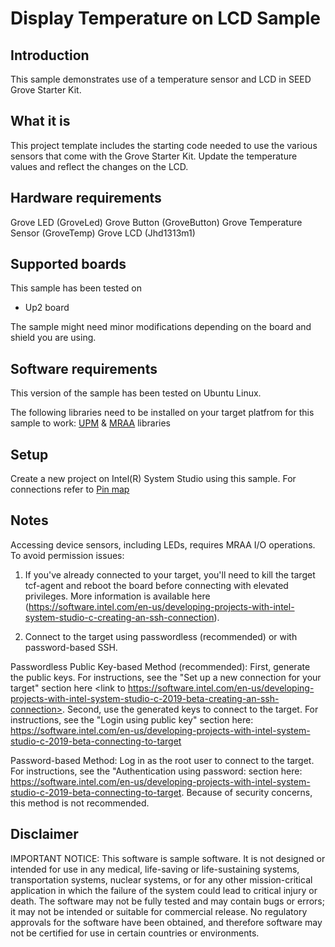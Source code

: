 # Display Temperature on LCD Sample

## Introduction
This sample demonstrates use of a temperature sensor and LCD in SEED Grove Starter Kit.

## What it is
This project template includes the starting code needed to use the various sensors that come with the Grove Starter Kit.
Update the temperature values and reflect the changes on the LCD.

## Hardware requirements

Grove LED (GroveLed)
Grove Button (GroveButton)
Grove Temperature Sensor (GroveTemp)
Grove LCD (Jhd1313m1)

## Supported boards

This sample has been tested on
- Up2 board

The sample might need minor modifications depending on the board and shield you are using.

## Software requirements

This version of the sample has been tested on Ubuntu Linux.

The following libraries need to be installed on your target platfrom for this sample to work:
[UPM](https://github.com/intel-iot-devkit/upm) & [MRAA](https://github.com/intel-iot-devkit/mraa) libraries

## Setup

Create a new project on Intel(R) System Studio using this sample. 
For connections refer to [Pin map](https://32414320wji53mwwch1u68ce-wpengine.netdna-ssl.com/wp-content/uploads/2013/07/grovepi_pinout.png)

## Notes

Accessing device sensors, including LEDs, requires MRAA I/O operations. To avoid permission issues:

1. If you've already connected to your target, you'll need to kill the target tcf-agent and reboot the board before connecting with elevated privileges. More information is available here (https://software.intel.com/en-us/developing-projects-with-intel-system-studio-c-creating-an-ssh-connection).

2. Connect to the target using passwordless (recommended) or with password-based SSH.

Passwordless Public Key-based Method (recommended):
First, generate the public keys. For instructions, see the "Set up a new connection for your target" section here <link to https://software.intel.com/en-us/developing-projects-with-intel-system-studio-c-2019-beta-creating-an-ssh-connection>. 
Second, use the generated keys to connect to the target. For instructions, see the "Login using public key" section here: https://software.intel.com/en-us/developing-projects-with-intel-system-studio-c-2019-beta-connecting-to-target

Password-based Method: 
Log in as the root user to connect to the target. For instructions, see the "Authentication using password: section here: https://software.intel.com/en-us/developing-projects-with-intel-system-studio-c-2019-beta-connecting-to-target. Because of security concerns, this method is not recommended.


## Disclaimer
IMPORTANT NOTICE: This software is sample software. It is not designed or intended for use in any medical, life-saving or life-sustaining systems, transportation systems, nuclear systems, or for any other mission-critical application in which the failure of the system could lead to critical injury or death. The software may not be fully tested and may contain bugs or errors; it may not be intended or suitable for commercial release. No regulatory approvals for the software have been obtained, and therefore software may not be certified for use in certain countries or environments.
